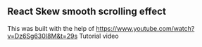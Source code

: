 ## React Skew smooth scrolling effect
This was built with the help of https://www.youtube.com/watch?v=Dz6Sg630I8M&t=29s Tutorial video
